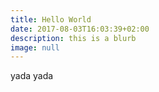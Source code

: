 ```yaml
---
title: Hello World
date: 2017-08-03T16:03:39+02:00
description: this is a blurb
image: null
---
```

yada yada


